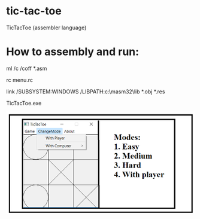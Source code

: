# tic-tac-toe
TicTacToe (assembler language)
# How to assembly and run:
ml /c /coff *.asm

rc menu.rc

link /SUBSYSTEM:WINDOWS /LIBPATH:c:\masm32\lib *.obj *.res

TicTacToe.exe

![](screen.png)
